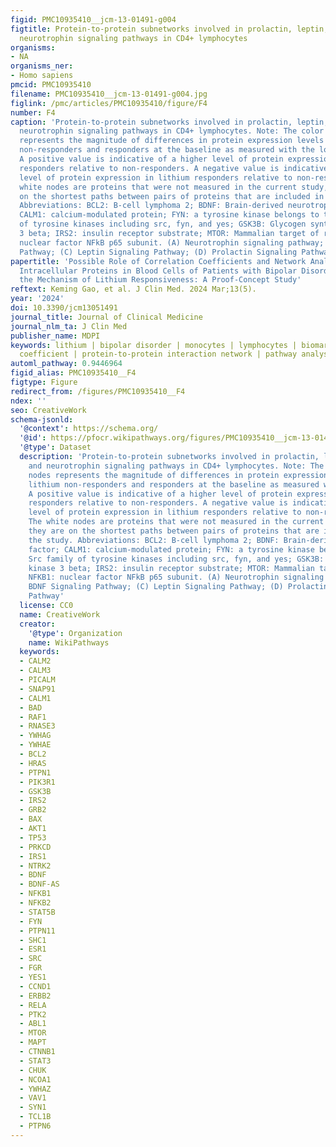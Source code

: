 ```yaml
---
figid: PMC10935410__jcm-13-01491-g004
figtitle: Protein-to-protein subnetworks involved in prolactin, leptin, BDNF, and
  neurotrophin signaling pathways in CD4+ lymphocytes
organisms:
- NA
organisms_ner:
- Homo sapiens
pmcid: PMC10935410
filename: PMC10935410__jcm-13-01491-g004.jpg
figlink: /pmc/articles/PMC10935410/figure/F4
number: F4
caption: 'Protein-to-protein subnetworks involved in prolactin, leptin, BDNF, and
  neurotrophin signaling pathways in CD4+ lymphocytes. Note: The color of the nodes
  represents the magnitude of differences in protein expression levels between lithium
  non-responders and responders at the baseline as measured with the log2⁡(the average of MFR of Respondersthe average of MFR of Non-Responders).
  A positive value is indicative of a higher level of protein expression in lithium
  responders relative to non-responders. A negative value is indicative of a lower
  level of protein expression in lithium responders relative to non-responders. The
  white nodes are proteins that were not measured in the current study, but they are
  on the shortest paths between pairs of proteins that are included in the study.
  Abbreviations: BCL2: B-cell lymphoma 2; BDNF: Brain-derived neurotrophic factor;
  CALM1: calcium-modulated protein; FYN: a tyrosine kinase belongs to the Src family
  of tyrosine kinases including src, fyn, and yes; GSK3B: Glycogen synthase kinase
  3 beta; IRS2: insulin receptor substrate; MTOR: Mammalian target of rapamycin; NFKB1:
  nuclear factor NFkB p65 subunit. (A) Neurotrophin signaling pathway; (B) BDNF Signaling
  Pathway; (C) Leptin Signaling Pathway; (D) Prolactin Signaling Pathway'
papertitle: 'Possible Role of Correlation Coefficients and Network Analysis of Multiple
  Intracellular Proteins in Blood Cells of Patients with Bipolar Disorder in Studying
  the Mechanism of Lithium Responsiveness: A Proof-Concept Study'
reftext: Keming Gao, et al. J Clin Med. 2024 Mar;13(5).
year: '2024'
doi: 10.3390/jcm13051491
journal_title: Journal of Clinical Medicine
journal_nlm_ta: J Clin Med
publisher_name: MDPI
keywords: lithium | bipolar disorder | monocytes | lymphocytes | biomarkers | correlation
  coefficient | protein-to-protein interaction network | pathway analysis
automl_pathway: 0.9446964
figid_alias: PMC10935410__F4
figtype: Figure
redirect_from: /figures/PMC10935410__F4
ndex: ''
seo: CreativeWork
schema-jsonld:
  '@context': https://schema.org/
  '@id': https://pfocr.wikipathways.org/figures/PMC10935410__jcm-13-01491-g004.html
  '@type': Dataset
  description: 'Protein-to-protein subnetworks involved in prolactin, leptin, BDNF,
    and neurotrophin signaling pathways in CD4+ lymphocytes. Note: The color of the
    nodes represents the magnitude of differences in protein expression levels between
    lithium non-responders and responders at the baseline as measured with the log2⁡(the average of MFR of Respondersthe average of MFR of Non-Responders).
    A positive value is indicative of a higher level of protein expression in lithium
    responders relative to non-responders. A negative value is indicative of a lower
    level of protein expression in lithium responders relative to non-responders.
    The white nodes are proteins that were not measured in the current study, but
    they are on the shortest paths between pairs of proteins that are included in
    the study. Abbreviations: BCL2: B-cell lymphoma 2; BDNF: Brain-derived neurotrophic
    factor; CALM1: calcium-modulated protein; FYN: a tyrosine kinase belongs to the
    Src family of tyrosine kinases including src, fyn, and yes; GSK3B: Glycogen synthase
    kinase 3 beta; IRS2: insulin receptor substrate; MTOR: Mammalian target of rapamycin;
    NFKB1: nuclear factor NFkB p65 subunit. (A) Neurotrophin signaling pathway; (B)
    BDNF Signaling Pathway; (C) Leptin Signaling Pathway; (D) Prolactin Signaling
    Pathway'
  license: CC0
  name: CreativeWork
  creator:
    '@type': Organization
    name: WikiPathways
  keywords:
  - CALM2
  - CALM3
  - PICALM
  - SNAP91
  - CALM1
  - BAD
  - RAF1
  - RNASE3
  - YWHAG
  - YWHAE
  - BCL2
  - HRAS
  - PTPN1
  - PIK3R1
  - GSK3B
  - IRS2
  - GRB2
  - BAX
  - AKT1
  - TP53
  - PRKCD
  - IRS1
  - NTRK2
  - BDNF
  - BDNF-AS
  - NFKB1
  - NFKB2
  - STAT5B
  - FYN
  - PTPN11
  - SHC1
  - ESR1
  - SRC
  - FGR
  - YES1
  - CCND1
  - ERBB2
  - RELA
  - PTK2
  - ABL1
  - MTOR
  - MAPT
  - CTNNB1
  - STAT3
  - CHUK
  - NCOA1
  - YWHAZ
  - VAV1
  - SYN1
  - TCL1B
  - PTPN6
---
```

